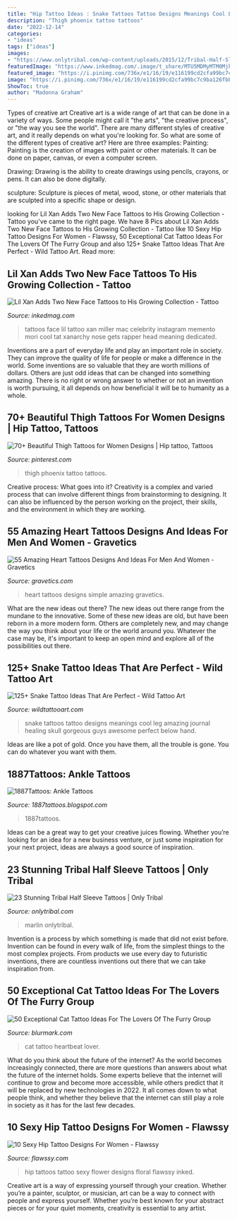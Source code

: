 ```yaml
---
title: "Hip Tattoo Ideas : Snake Tattoos Tattoo Designs Meanings Cool Leg Amazing Journal Healing Skull Gorgeous Guys Awesome Perfect Below Hand"
description: "Thigh phoenix tattoo tattoos"
date: "2022-12-14"
categories:
- "ideas"
tags: ["ideas"]
images:
- "https://www.onlytribal.com/wp-content/uploads/2015/12/Tribal-Half-Sleeve-Tattoos.jpg"
featuredImage: "https://www.inkedmag.com/.image/t_share/MTU5MDMyMTM0MjkxMTA1NTYw/lilxan-feat.jpg"
featured_image: "https://i.pinimg.com/736x/e1/16/19/e116199cd2cfa99bc7c9ba126fbbb150.jpg"
image: "https://i.pinimg.com/736x/e1/16/19/e116199cd2cfa99bc7c9ba126fbbb150.jpg"
ShowToc: true
author: "Madonna Graham"
---
```



Types of creative art
Creative art is a wide range of art that can be done in a variety of ways. Some people might call it "the arts", "the creative process", or "the way you see the world". There are many different styles of creative art, and it really depends on what you're looking for. So what are some of the different types of creative art? Here are three examples: 
Painting: Painting is the creation of images with paint or other materials. It can be done on paper, canvas, or even a computer screen.

Drawing: Drawing is the ability to create drawings using pencils, crayons, or pens. It can also be done digitally.

 sculpture: Sculpture is pieces of metal, wood, stone, or other materials that are sculpted into a specific shape or design.

	

		
looking for Lil Xan Adds Two New Face Tattoos to His Growing Collection - Tattoo you've came to the right page. We have 8 Pics about Lil Xan Adds Two New Face Tattoos to His Growing Collection - Tattoo like 10 Sexy Hip Tattoo Designs For Women - Flawssy, 50 Exceptional Cat Tattoo Ideas For The Lovers Of The Furry Group and also 125+ Snake Tattoo Ideas That Are Perfect - Wild Tattoo Art. Read more:
		
    
## Lil Xan Adds Two New Face Tattoos To His Growing Collection - Tattoo

<img loading=lazy src="https://www.inkedmag.com/.image/t_share/MTU5MDMyMTM0MjkxMTA1NTYw/lilxan-feat.jpg" onerror="this.onerror=null;this.src='https://tse1.mm.bing.net/th?id=OIP.L2E5SoubpuZTrWFN1Zb4jwHaF7&amp;pid=15.1';" alt="Lil Xan Adds Two New Face Tattoos to His Growing Collection - Tattoo">

_Source: inkedmag.com_

>tattoos face lil tattoo xan miller mac celebrity instagram memento mori cool tat xanarchy nose gets rapper head meaning dedicated. 

	

Inventions are a part of everyday life and play an important role in society. They can improve the quality of life for people or make a difference in the world. Some inventions are so valuable that they are worth millions of dollars. Others are just odd ideas that can be changed into something amazing. There is no right or wrong answer to whether or not an invention is worth pursuing, it all depends on how beneficial it will be to humanity as a whole.

    
## 70+ Beautiful Thigh Tattoos For Women Designs | Hip Tattoo, Tattoos

<img loading=lazy src="https://i.pinimg.com/736x/e1/16/19/e116199cd2cfa99bc7c9ba126fbbb150.jpg" onerror="this.onerror=null;this.src='https://tse4.mm.bing.net/th?id=OIP.3glXASBCbEnoBHeYk6v2nAHaJk&amp;pid=15.1';" alt="70+ Beautiful Thigh Tattoos for Women Designs | Hip tattoo, Tattoos">

_Source: pinterest.com_

>thigh phoenix tattoo tattoos. 

	

Creative process: What goes into it?
Creativity is a complex and varied process that can involve different things from brainstorming to designing. It can also be influenced by the person working on the project, their skills, and the environment in which they are working.

    
## 55 Amazing Heart Tattoos Designs And Ideas For Men And Women - Gravetics

<img loading=lazy src="https://www.gravetics.com/wp-content/uploads/2016/11/The-Simple-Heart.jpg" onerror="this.onerror=null;this.src='https://tse3.mm.bing.net/th?id=OIP.RtmOiZdsaCJWnZIDPZ-DIAHaHa&amp;pid=15.1';" alt="55 Amazing Heart Tattoos Designs And Ideas For Men And Women - Gravetics">

_Source: gravetics.com_

>heart tattoos designs simple amazing gravetics. 

	

What are the new ideas out there?
The new ideas out there range from the mundane to the innovative. Some of these new ideas are old, but have been reborn in a more modern form. Others are completely new, and may change the way you think about your life or the world around you. Whatever the case may be, it's important to keep an open mind and explore all of the possibilities out there.

    
## 125+ Snake Tattoo Ideas That Are Perfect - Wild Tattoo Art

<img loading=lazy src="https://www.wildtattooart.com/wp-content/uploads/2019/07/snake-tattoos-11.jpg" onerror="this.onerror=null;this.src='https://tse1.mm.bing.net/th?id=OIP.K7SZq_UecItoXT7w8v9HrQHaJ4&amp;pid=15.1';" alt="125+ Snake Tattoo Ideas That Are Perfect - Wild Tattoo Art">

_Source: wildtattooart.com_

>snake tattoos tattoo designs meanings cool leg amazing journal healing skull gorgeous guys awesome perfect below hand. 

	

Ideas are like a pot of gold. Once you have them, all the trouble is gone. You can do whatever you want with them.

    
## 1887Tattoos: Ankle Tattoos

<img loading=lazy src="https://2.bp.blogspot.com/-w_rUl1j9lTo/UPhav2AKD0I/AAAAAAAAIiM/39f8OGzK17E/s1600/Butterfly-Tattoo-Design-for-Teens-Ankle.jpg" onerror="this.onerror=null;this.src='https://tse3.mm.bing.net/th?id=OIP.M1ADQ2iBSYYN-M5dEM3PiwHaJ3&amp;pid=15.1';" alt="1887Tattoos: Ankle Tattoos">

_Source: 1887tattoos.blogspot.com_

>1887tattoos. 

	

Ideas can be a great way to get your creative juices flowing. Whether you’re looking for an idea for a new business venture, or just some inspiration for your next project, ideas are always a good source of inspiration.

    
## 23 Stunning Tribal Half Sleeve Tattoos | Only Tribal

<img loading=lazy src="https://www.onlytribal.com/wp-content/uploads/2015/12/Tribal-Half-Sleeve-Tattoos.jpg" onerror="this.onerror=null;this.src='https://tse3.mm.bing.net/th?id=OIP.wE3TK4EQSYHO-oNX-bw0dwHaKJ&amp;pid=15.1';" alt="23 Stunning Tribal Half Sleeve Tattoos | Only Tribal">

_Source: onlytribal.com_

>marlin onlytribal. 

	

Invention is a process by which something is made that did not exist before. Invention can be found in every walk of life, from the simplest things to the most complex projects. From products we use every day to futuristic inventions, there are countless inventions out there that we can take inspiration from.

    
## 50 Exceptional Cat Tattoo Ideas For The Lovers Of The Furry Group

<img loading=lazy src="https://www.blurmark.com/wp-content/uploads/2017/06/Sweet-Little-Cat-With-Heartbeat-Perfect-For-Cat-Lover.jpg" onerror="this.onerror=null;this.src='https://tse1.mm.bing.net/th?id=OIP.X65RPfkVYKMLUjlniwLkNQHaHa&amp;pid=15.1';" alt="50 Exceptional Cat Tattoo Ideas For The Lovers Of The Furry Group">

_Source: blurmark.com_

>cat tattoo heartbeat lover. 

	

What do you think about the future of the internet?
As the world becomes increasingly connected, there are more questions than answers about what the future of the internet holds. Some experts believe that the internet will continue to grow and become more accessible, while others predict that it will be replaced by new technologies in 2022. It all comes down to what people think, and whether they believe that the internet can still play a role in society as it has for the last few decades.

    
## 10 Sexy Hip Tattoo Designs For Women - Flawssy

<img loading=lazy src="http://flawssy.com/wp-content/uploads/2016/06/Flower-Tattoo-On-Hip.jpg" onerror="this.onerror=null;this.src='https://tse1.mm.bing.net/th?id=OIP.y-YwgYz_aW0-pgxqrB9cjQHaJ4&amp;pid=15.1';" alt="10 Sexy Hip Tattoo Designs For Women - Flawssy">

_Source: flawssy.com_

>hip tattoos tattoo sexy flower designs floral flawssy inked. 

	

Creative art is a way of expressing yourself through your creation. Whether you’re a painter, sculptor, or musician, art can be a way to connect with people and express yourself. Whether you’re best known for your abstract pieces or for your quiet moments, creativity is essential to any artist.

